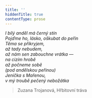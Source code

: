 ```yaml
---
title: ''
hiddenTitle: true
contentType: prose
---
```


<section>

_I bílý anděl má černý stín  
Pojďme ho, lásko, oškubat do peřin  
Těma se přikryjem,  
až tady nebudem,  
až nám sen zabouchne vrátka —  
na cizím hrobě  
až počneme sobě  
(pod andělskou peřinou)  
Jeníčka s Mařenou,  
v mý troubě pečený nebožátka_

</section>

<section>

> Zuzana Trojanová, Hřbitovní tráva

</section>
